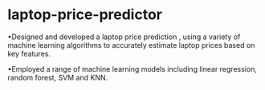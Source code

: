 # laptop-price-predictor
•Designed and developed a laptop price prediction , using a variety of machine learning algorithms
to accurately estimate laptop prices based on key features.

•Employed a range of machine learning models including linear regression, random forest, SVM
and KNN.
